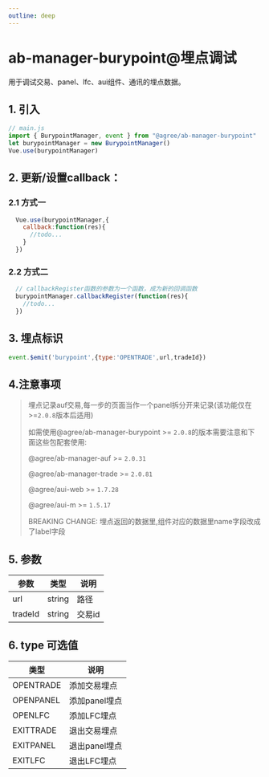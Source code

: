 ```yaml
---
outline: deep
---
```

# ab-manager-burypoint@埋点调试

用于调试交易、panel、lfc、aui组件、通讯的埋点数据。

## 1. 引入
```js
// main.js
import { BurypointManager, event } from "@agree/ab-manager-burypoint"
let burypointManager = new BurypointManager()
Vue.use(burypointManager)
```

## 2. 更新/设置callback：
### 2.1 方式一
```js
  Vue.use(burypointManager,{
    callback:function(res){
      //todo...
    }
  })
```
### 2.2 方式二
```js
  // callbackRegister函数的参数为一个函数，成为新的回调函数
  burypointManager.callbackRegister(function(res){
    //todo...
  })
```

## 3. 埋点标识
```js
event.$emit('burypoint',{type:'OPENTRADE',url,tradeId}) 
```

## 4.注意事项
> 埋点记录auf交易,每一步的页面当作一个panel拆分开来记录(该功能仅在>=`2.0.8`版本后适用)
> 
> 如需使用@agree/ab-manager-burypoint >= `2.0.8`的版本需要注意和下面这些包配套使用:
>
> @agree/ab-manager-auf >= `2.0.31`
>
> @agree/ab-manager-trade >= `2.0.81`
>
> @agree/aui-web >= `1.7.28`
>
> @agree/aui-m >= `1.5.17`
>
> BREAKING CHANGE: 埋点返回的数据里,组件对应的数据里name字段改成了label字段

## 5. 参数

| 参数 | 类型 | 说明 |
| -------- | --- | --- |
| url | string | 路径 |
| tradeId | string | 交易id |


## 6. type 可选值

| 类型 | 说明 |
| -------- | --- |
| OPENTRADE | 添加交易埋点 |
| OPENPANEL | 添加panel埋点 |
| OPENLFC | 添加LFC埋点 |
| EXITTRADE | 退出交易埋点 |
| EXITPANEL | 退出panel埋点 |
| EXITLFC | 退出LFC埋点 |





